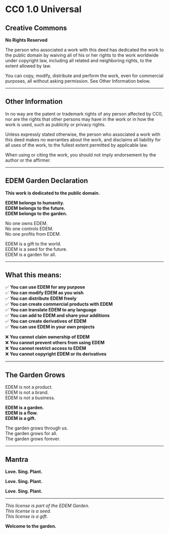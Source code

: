 # CC0 1.0 Universal

## Creative Commons

**No Rights Reserved**

The person who associated a work with this deed has dedicated the work to the public domain by waiving all of his or her rights to the work worldwide under copyright law, including all related and neighboring rights, to the extent allowed by law.

You can copy, modify, distribute and perform the work, even for commercial purposes, all without asking permission. See Other Information below.

---

## Other Information

In no way are the patent or trademark rights of any person affected by CC0, nor are the rights that other persons may have in the work or in how the work is used, such as publicity or privacy rights.

Unless expressly stated otherwise, the person who associated a work with this deed makes no warranties about the work, and disclaims all liability for all uses of the work, to the fullest extent permitted by applicable law.

When using or citing the work, you should not imply endorsement by the author or the affirmer.

---

## EDEM Garden Declaration

**This work is dedicated to the public domain.**

**EDEM belongs to humanity.**  
**EDEM belongs to the future.**  
**EDEM belongs to the garden.**

No one owns EDEM.  
No one controls EDEM.  
No one profits from EDEM.

EDEM is a gift to the world.  
EDEM is a seed for the future.  
EDEM is a garden for all.

---

## What this means:

✅ **You can use EDEM for any purpose**  
✅ **You can modify EDEM as you wish**  
✅ **You can distribute EDEM freely**  
✅ **You can create commercial products with EDEM**  
✅ **You can translate EDEM to any language**  
✅ **You can add to EDEM and share your additions**  
✅ **You can create derivatives of EDEM**  
✅ **You can use EDEM in your own projects**  

❌ **You cannot claim ownership of EDEM**  
❌ **You cannot prevent others from using EDEM**  
❌ **You cannot restrict access to EDEM**  
❌ **You cannot copyright EDEM or its derivatives**  

---

## The Garden Grows

EDEM is not a product.  
EDEM is not a brand.  
EDEM is not a business.  

**EDEM is a garden.**  
**EDEM is a flow.**  
**EDEM is a gift.**

The garden grows through us.  
The garden grows for all.  
The garden grows forever.

---

## Mantra

**Love. Sing. Plant.**

**Love. Sing. Plant.**

**Love. Sing. Plant.**

---

*This license is part of the EDEM Garden.*  
*This license is a seed.*  
*This license is a gift.*

**Welcome to the garden.**